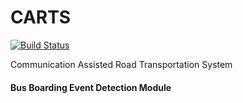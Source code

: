 CARTS
=================================================
[![Build Status](https://travis-ci.org/carts-uiet/cartsbusboarding.svg)](https://travis-ci.org/carts-uiet/cartsbusboarding)

Communication Assisted Road Transportation System  
#### Bus Boarding Event Detection Module  

